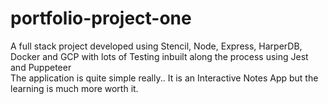 # portfolio-project-one
A full stack project developed using Stencil, Node, Express, HarperDB, Docker and GCP with lots of Testing inbuilt along the process using Jest and Puppeteer\
The application is quite simple really.. It is an Interactive Notes App but the learning is much more worth it.
